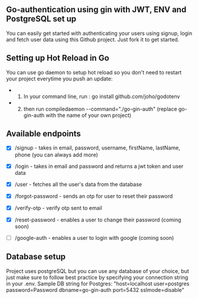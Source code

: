 ## Go-authentication using gin with JWT, ENV and PostgreSQL set up
You can easily get started with authenticating your users using signup, login and fetch user data using this Github project. Just fork it to get started. 


## Setting up Hot Reload in Go
You can use go daemon to setup hot reload so you don't need to restart your project everytime you push an update:


-  1) In your command line, run : go install github.com/joho/godotenv
-  2) then run compiledaemon --command="./go-gin-auth"  (replace go-gin-auth with the name of your own project)

## Available endpoints
- [x] /signup - takes in email, password, username, firstName, lastName, phone (you can always add more)
- [x] /login - takes in email and password and returns a jwt token and user data
- [x] /user - fetches all the user's data from the database
- [x] /forgot-password - sends an otp for user to reset their password
- [x] /verify-otp - verify otp sent to email
- [x] /reset-password - enables a user to change their password (coming soon)
- [ ] /google-auth - enables a user to login with google (coming soon)


## Database setup
Project uses postgreSQL but you can use any database of your choice, but just make sure to follow best practice by specifying your connection string in your .env. Sample DB string for Postgres:
"host=localhost user=postgres password=Password dbname=go-gin-auth port=5432 sslmode=disable"
